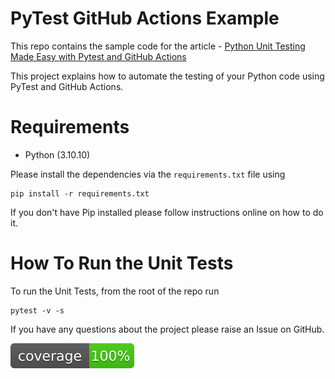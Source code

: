 # PyTest GitHub Actions Example

This repo contains the sample code for the article - [Python Unit Testing Made Easy with Pytest and GitHub Actions](https://pytest-with-eric.com/integrations/pytest-github-actions/)

This project explains how to automate the testing of your Python code using PyTest and GitHub Actions.

# Requirements
* Python (3.10.10)

Please install the dependencies via the `requirements.txt` file using 
```commandline
pip install -r requirements.txt
```
If you don't have Pip installed please follow instructions online on how to do it.

# How To Run the Unit Tests
To run the Unit Tests, from the root of the repo run
```commandline
pytest -v -s
```

If you have any questions about the project please raise an Issue on GitHub. 

[![Coverage Status](coverage.svg)](https://github.com/ericsalesdeandrade/pytest-github-actions-example)